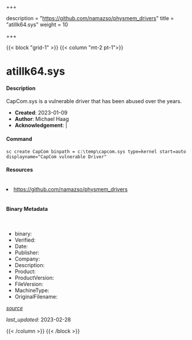 +++

description = "https://github.com/namazso/physmem_drivers"
title = "atillk64.sys"
weight = 10

+++


{{< block "grid-1" >}}
{{< column "mt-2 pt-1">}}


# atillk64.sys

#### Description

CapCom.sys is a vulnerable driver that has been abused over the years.

- **Created**: 2023-01-09
- **Author**: Michael Haag
- **Acknowledgement**:  | [](https://twitter.com/)

#### Command

```
sc create CapCom binpath = c:\temp\capcom.sys type=kernel start=auto displayname="CapCom vulnerable Driver"
```

#### Resources
<br>


<li><a href=" https://github.com/namazso/physmem_drivers"> https://github.com/namazso/physmem_drivers</a></li>


<br>


#### Binary Metadata
<br>



- binary: 
- Verified: 
- Date: 
- Publisher: 
- Company: 
- Description: 
- Product: 
- ProductVersion: 
- FileVersion: 
- MachineType: 
- OriginalFilename: 

[*source*](https://github.com/magicsword-io/LOLDrivers/tree/main/yaml/atillk64.sys.yml)

*last_updated:* 2023-02-28


{{< /column >}}
{{< /block >}}
